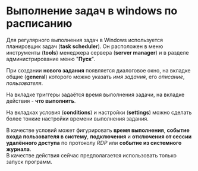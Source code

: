 # Выполнение задач в windows по расписанию

Для регулярного выполнения задач в Windows используется планировщик задач (**task scheduler**).
Он расположен в меню инструменты (**tools**) менеджера сервера (**server manager**) и в разделе администрирование меню "**Пуск**".

При создании **нового задания** появляется диалоговое окно, на вкладке общие (**general**) которого можно указать *имя задания*, его *описание*, *пользователя*.

На вкладке триггеры задаётся время выполнения задачи, на вкладке действия - **что выполнить**.

На вкладках условия (**conditions**) и настройки (**settings**) можно сделать более тонкие настройки времени выполнения задания. 

В качестве условий может фигурировать **время выполнения**, **событие входа пользователя в систему**, **подключения** и **отключения от сессии удалённого доступа** по протоколу *RDP* или **событие из системного журнала**.  
В качестве действия сейчас предполагается использовать только запуск программ.